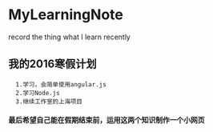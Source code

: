 # MyLearningNote
record the thing what I learn recently
## 我的2016寒假计划

      1.学习，会简单使用angular.js 
      2.学习Node.js
      3.继续工作室的上海项目
      
#### 最后希望自己能在假期结束前，运用这两个知识制作一个小网页
